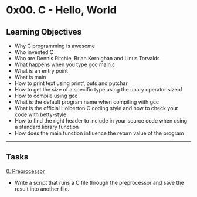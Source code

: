 # 0x00. C - Hello, World

## Learning Objectives
* Why C programming is awesome
* Who invented C
* Who are Dennis Ritchie, Brian Kernighan and Linus Torvalds
* What happens when you type gcc main.c
* What is an entry point
* What is main
* How to print text using printf, puts and putchar
* How to get the size of a specific type using the unary operator sizeof
* How to compile using gcc
* What is the default program name when compiling with gcc
* What is the official Holberton C coding style and how to check your code with betty-style
* How to find the right header to include in your source code when using a standard library function
* How does the main function influence the return value of the program

<hr>

## Tasks
[0. Preprocessor](https://github.com/brian-1989/holbertonschool-low_level_programming/blob/main/0x00-hello_world/0-preprocessor)
* Write a script that runs a C file through the preprocessor and save the result into another file.
